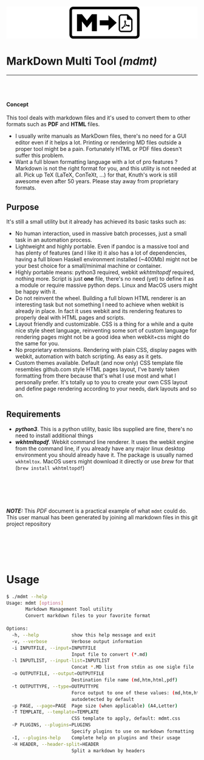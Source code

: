 ![project logo](logo.png)

# MarkDown Multi Tool _(mdmt)_

<!--[TOC]-->

---
&nbsp;  
&nbsp;  


#### **Concept**
This tool deals with markdown files and it's used to convert them to other formats such as
**PDF** and **HTML** files.  

- I usually write manuals as MarkDown files, there's no need for a GUI editor even if it helps
a lot. Printing or rendering MD files outside a proper tool might be a pain. Fortunately HTML
or PDF files doesn't suffer this problem.
- Want a full blown formatting language with a lot of pro features ? Markdown is not the right
format for you, and this utility is not needed at all. Pick up TeX (LaTeX, ConTeXt, ...) for
that, Knuth's work is still awesome even after 50 years. Please stay away from proprietary formats.

## Purpose
It's still a small utility but it already has achieved its basic tasks such as:

- No human interaction, used in massive batch processes, just a small task in an automation process.
- Lightweight and highly portable. Even if pandoc is a massive tool and has plenty of features (and
I like it) it also has a lot of dependencies, having a full blown Haskell environment installed 
(~400Mb) might not be your best choice for a small/minimal machine or container.
- Highly portable means: python3 required, webkit _wkhtmltopdf_ required, nothing more. Script is
just **one** file, there's no need (yet) to define it as a module or require massive python deps.
Linux and MacOS users might be happy with it.
- Do not reinvent the wheel. Building a full blown HTML renderer is an interesting task but not
something I need to achieve when webkit is already in place. In fact it uses webkit and its rendering
features to properly deal with HTML pages and scripts.
- Layout friendly and customizable. CSS is a thing for a while and a quite nice style sheet language,
reinventing some sort of custom language for rendering pages might not be a good idea when webkit+css
might do the same for you.
- No proprietary extensions. Rendering with plain CSS, display pages with webkit, automation with
batch scripting. As easy as it gets.
- Custom themes available. Default (and now only) CSS template file resembles github.com style HTML
pages layout, I've barely taken formatting from there because that's what I use most and what I 
personally prefer. It's totally up to you to create your own CSS layout and define page rendering
according to your needs, dark layouts and so on.

## Requirements
- **_python3_**. This is a python utility, basic libs supplied are fine, there's no need to install
additional things
- **_wkhtmltopdf_**. Webkit command line renderer. It uses the webkit engine from the command line,
if you already have any major linux desktop environment you should already have it. The package
is usually named `wkhtmltox`. MacOS users might download it directly or use _brew_ for that
(`brew install wkhtmltopdf`)

<!--DISCLAIMER-->
&nbsp;  
&nbsp;  
&nbsp;  
&nbsp;  

***NOTE:*** This _PDF_ document is a practical example of what `mdmt` could do.  
This user manual has been generated by joining all markdown files in this git project repository

&nbsp;  
&nbsp;  
&nbsp;  
&nbsp;  

# Usage
```sh
$ ./mdmt --help
Usage: mdmt [options]
       Markdown Management Tool utility
       Convert markdown files to your favorite format

Options:
  -h, --help            show this help message and exit
  -v, --verbose         Verbose output information
  -i INPUTFILE, --input=INPUTFILE
                        Input file to convert (*.md)
  -l INPUTLIST, --input-list=INPUTLIST
                        Concat *.MD list from stdin as one sigle file
  -o OUTPUTFILE, --output=OUTPUTFILE
                        Destination file name (md,htm,html,pdf)
  -t OUTPUTTYPE, --type=OUTPUTTYPE
                        Force output to one of these values: (md,htm,html,pdf)
                        autodetected by default
  -p PAGE, --page=PAGE  Page size (when applicable) (A4,Letter)
  -T TEMPLATE, --template=TEMPLATE
                        CSS template to apply, default: mdmt.css
  -P PLUGINS, --plugins=PLUGINS
                        Specify plugins to use on markdown formatting
  -I, --plugins-help    Complete help on plugins and their usage
  -H HEADER, --header-split=HEADER
                        Split a markdown by headers
```
